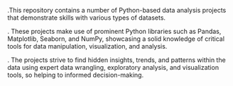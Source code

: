  .This repository contains a number of Python-based data analysis projects that demonstrate skills with various types of datasets.

. These projects make use of prominent Python libraries such as Pandas, Matplotlib, Seaborn, and NumPy, showcasing a solid knowledge of critical tools for data manipulation, visualization, and analysis.

. The projects strive to find hidden insights, trends, and patterns within the data using expert data wrangling, exploratory analysis, and visualization tools, so helping to informed decision-making.
